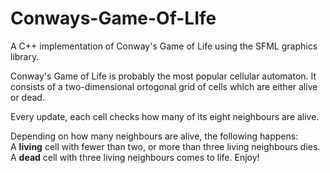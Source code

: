 # Conways-Game-Of-LIfe

A C++ implementation of Conway's Game of Life using the SFML graphics library.

Conway's Game of Life is probably the most popular cellular automaton. It consists of a two-dimensional ortogonal grid of cells which are either alive or dead.

Every update, each cell checks how many of its eight neighbours are alive.

Depending on how many neighbours are alive, the following happens:  
A **living** cell with fewer than two, or more than three living neighbours dies.  
A **dead** cell with three living neighbours comes to life.
Enjoy!
